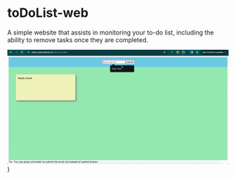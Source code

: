 # toDoList-web
A simple website that assists in monitoring your to-do list, including the ability to remove tasks once they are completed.

![example](https://github.com/wally-poke/toDoList-web/blob/main/demo/example.gif?raw=true))
